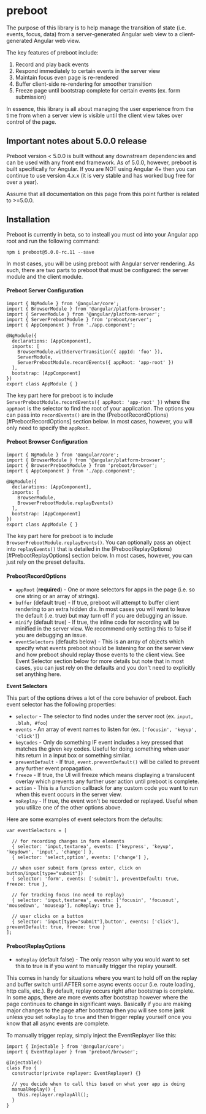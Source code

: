 # preboot

The purpose of this library is to help manage the transition of state (i.e. events, focus, data) from
a server-generated Angular web view to a client-generated Angular web view. 

The key features of preboot include:

1. Record and play back events
1. Respond immediately to certain events in the server view
1. Maintain focus even page is re-rendered
1. Buffer client-side re-rendering for smoother transition
1. Freeze page until bootstrap complete for certain events (ex. form submission)

In essence, this library is all about managing the user experience from the time from when 
a server view is visible until the client view takes over control of the page.

## Important notes about 5.0.0 release

Preboot version < 5.0.0 is built without any downstream dependencies and can be used with any front
end framework. As of 5.0.0, however, preboot is built specifically for Angular. If you are NOT using
Angular 4+ then you can continue to use version 4.x.x (it is very stable and has worked bug free for over a year).

Assume that all documentation on this page from this point further is related to >=5.0.0.

## Installation

Preboot is currently in beta, so to insteall you must cd into your Angular app root and run the following command:

```
npm i preboot@5.0.0-rc.11 --save
```

In most cases, you will be using preboot with Angular server rendering. As such, there are two parts to preboot that
must be configured: the server module and the client module.

#### Preboot Server Configuration

```
import { NgModule } from '@angular/core';
import { BrowserModule } from '@angular/platform-browser';
import { ServerModule } from '@angular/platform-server';
import { ServerPrebootModule } from 'preboot/server';
import { AppComponent } from './app.component';

@NgModule({
  declarations: [AppComponent],
  imports: [
    BrowserModule.withServerTransition({ appId: 'foo' }),
    ServerModule,
    ServerPrebootModule.recordEvents({ appRoot: 'app-root' })
  ],
  bootstrap: [AppComponent]
})
export class AppModule { }
```

The key part here for preboot is to include `ServerPrebootModule.recordEvents({ appRoot: 'app-root' })` where the `appRoot`
is the selector to find the root of your application. The options you can pass into `recordEvents()` are in the (PrebootRecordOptions)[#PrebootRecordOptions] section below. In most cases, however, you will only need to specify the `appRoot`.

#### Preboot Browser Configuration

```
import { NgModule } from '@angular/core';
import { BrowserModule } from '@angular/platform-browser';
import { BrowserPrebootModule } from 'preboot/browser';
import { AppComponent } from './app.component';

@NgModule({
  declarations: [AppComponent],
  imports: [
    BrowserModule,
    BrowserPrebootModule.replayEvents()
  ],
  bootstrap: [AppComponent]
})
export class AppModule { }
```

The key part here for preboot is to include `BrowserPrebootModule.replayEvents()`. You can optionally pass an object
into `replayEvents()` that is detailed in the (PrebootReplayOptions)[#PrebootReplayOptions] section below. In most
cases, however, you can just rely on the preset defaults.

#### PrebootRecordOptions
 
* `appRoot` (**required**) - One or more selectors for apps in the page (i.e. so one string or an array of strings).
* `buffer` (default true) - If true, preboot will attempt to buffer client rendering to an extra hidden div. In most
cases you will want to leave the default (i.e. true) but may turn off if you are debugging an issue.
* `minify` (default true) - If true, the inline code for recording will be minified in the server view. We recommend
only setting this to false if you are debugging an issue.
* `eventSelectors` (defaults below) - This is an array of objects which specify what events preboot should be listening for 
on the server view and how preboot should replay those events to the client view. 
See Event Selector section below for more details but note that in most cases, you can just rely on the defaults
and you don't need to explicitly set anything here.

**Event Selectors**

This part of the options drives a lot of the core behavior of preboot. 
Each event selector has the following properties:

* `selector` - The selector to find nodes under the server root (ex. `input, .blah, #foo`)
* `events` - An array of event names to listen for (ex. `['focusin', 'keyup', 'click']`)
* `keyCodes` - Only do something IF event includes a key pressed that matches the given key codes.
Useful for doing something when user hits return in a input box or something similar.
* `preventDefault` - If true, `event.preventDefault()` will be called to prevent any further event propagation.
* `freeze` - If true, the UI will freeze which means displaying a translucent overlay which prevents
any further user action until preboot is complete.
* `action` - This is a function callback for any custom code you want to run when this event occurs 
in the server view.
* `noReplay` - If true, the event won't be recorded or replayed. Useful when you utilize one of the other options above.

Here are some examples of event selectors from the defaults:

```es6
var eventSelectors = [

  // for recording changes in form elements
  { selector: 'input,textarea', events: ['keypress', 'keyup', 'keydown', 'input', 'change'] },
  { selector: 'select,option', events: ['change'] },

  // when user submit form (press enter, click on button/input[type="submit"])
  { selector: 'form', events: ['submit'], preventDefault: true, freeze: true },

  // for tracking focus (no need to replay)
  { selector: 'input,textarea', events: ['focusin', 'focusout', 'mousedown', 'mouseup'], noReplay: true },

  // user clicks on a button
  { selector: 'input[type="submit"],button', events: ['click'], preventDefault: true, freeze: true }
];
```

#### PrebootReplayOptions

* `noReplay` (default false) - The only reason why you would want to set this to true is if you want to
manually trigger the replay yourself. 

This comes in handy for situations where you want to hold off
on the replay and buffer switch until AFTER some async events occur (i.e. route loading, http calls, etc.). By
default, replay occurs right after bootstrap is complete. In some apps, there are more events after bootstrap
however where the page continues to change in significant ways. Basically if you are making major changes to
the page after bootstrap then you will see some jank unless you set `noReplay` to `true` and then trigger replay
yourself once you know that all async events are complete.

To manually trigger replay, simply inject the EventReplayer like this:

```
import { Injectable } from '@angular/core';
import { EventReplayer } from 'preboot/browser';

@Injectable()
class Foo {
  constructor(private replayer: EventReplayer) {}

  // you decide when to call this based on what your app is doing
  manualReplay() {
    this.replayer.replayAll();
  }
}
```

